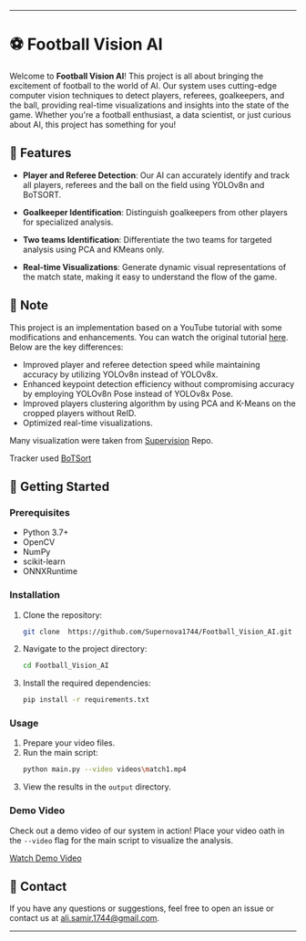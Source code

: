 
---

# ⚽ Football Vision AI

Welcome to **Football Vision AI**! This project is all about bringing the excitement of football to the world of AI. Our system uses cutting-edge computer vision techniques to detect players, referees, goalkeepers, and the ball, providing real-time visualizations and insights into the state of the game. Whether you're a football enthusiast, a data scientist, or just curious about AI, this project has something for you!

## 🌟 Features

- **Player and Referee Detection**: Our AI can accurately identify and track all players, referees and the ball on the field using YOLOv8n and BoTSORT.

- **Goalkeeper Identification**: Distinguish goalkeepers from other players for specialized analysis.

- **Two teams Identification**: Differentiate the two teams for targeted analysis using PCA and KMeans only.

- **Real-time Visualizations**: Generate dynamic visual representations of the match state, making it easy to understand the flow of the game.

## 📌 Note

This project is an implementation based on a YouTube tutorial with some modifications and enhancements. You can watch the original tutorial [here](https://www.youtube.com/watch?v=aBVGKoNZQUw). Below are the key differences:

- Improved player and referee detection speed while maintaining accuracy by utilizing YOLOv8n instead of YOLOv8x.
- Enhanced keypoint detection efficiency without compromising accuracy by employing YOLOv8n Pose instead of YOLOv8x Pose.
- Improved players clustering algorithm by using PCA and K-Means on the cropped players without ReID.
- Optimized real-time visualizations.

Many visualization were taken from [Supervision](https://github.com/roboflow/supervision) Repo.

Tracker used [BoTSort](https://github.com/NirAharon/BoT-SORT/)
## 🚀 Getting Started

### Prerequisites

- Python 3.7+
- OpenCV
- NumPy
- scikit-learn
- ONNXRuntime

### Installation

1. Clone the repository:
   ```bash
   git clone  https://github.com/Supernova1744/Football_Vision_AI.git
   ```
2. Navigate to the project directory:
   ```bash
   cd Football_Vision_AI
   ```
3. Install the required dependencies:
   ```bash
   pip install -r requirements.txt
   ```

### Usage

1. Prepare your video files.
2. Run the main script:
   ```bash
   python main.py --video videos\match1.mp4
   ```
3. View the results in the `output` directory.

### Demo Video

Check out a demo video of our system in action! Place your video oath in the `--video` flag for the main script to visualize the analysis.

[Watch Demo Video](videos/demo_video.mp4)


## 💬 Contact

If you have any questions or suggestions, feel free to open an issue or contact us at [ali.samir.1744@gmail.com](mailto:ali.samir.1744@gmail.com).

---
